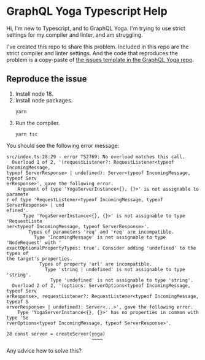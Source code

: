 # GraphQL Yoga Typescript Help

Hi, I'm new to Typescript, and to GraphQL Yoga. I'm trying to use strict settings for my compiler and linter, and am struggling.

I've created this repo to share this problem. Included in this repo are the strict compiler and linter settings. And the code that reproduces the problem is a copy-paste of [the issues template in the GraphQL Yoga repo](https://github.com/dotansimha/graphql-yoga/blob/c38c6673e0987693a0a1ef4f5f85aed4e71acbac/examples/issue-template/src/main.ts).

## Reproduce the issue

1. Install node 18.
1. Install node packages.
   ```
   yarn
   ```
1. Run the compiler.
   ```
   yarn tsc
   ```

You should see the following error message:
```
src/index.ts:28:29 - error TS2769: No overload matches this call.
  Overload 1 of 2, '(requestListener?: RequestListener<typeof IncomingMessage,
typeof ServerResponse> | undefined): Server<typeof IncomingMessage, typeof Serv
erResponse>', gave the following error.
    Argument of type 'YogaServerInstance<{}, {}>' is not assignable to paramete
r of type 'RequestListener<typeof IncomingMessage, typeof ServerResponse> | und
efined'.
      Type 'YogaServerInstance<{}, {}>' is not assignable to type 'RequestListe
ner<typeof IncomingMessage, typeof ServerResponse>'.
        Types of parameters 'req' and 'req' are incompatible.
          Type 'IncomingMessage' is not assignable to type 'NodeRequest' with '
exactOptionalPropertyTypes: true'. Consider adding 'undefined' to the types of
the target's properties.
            Types of property 'url' are incompatible.
              Type 'string | undefined' is not assignable to type 'string'.
                Type 'undefined' is not assignable to type 'string'.
  Overload 2 of 2, '(options: ServerOptions<typeof IncomingMessage, typeof Serv
erResponse>, requestListener?: RequestListener<typeof IncomingMessage, typeof S
erverResponse> | undefined): Server<...>', gave the following error.
    Type 'YogaServerInstance<{}, {}>' has no properties in common with type 'Se
rverOptions<typeof IncomingMessage, typeof ServerResponse>'.

28 const server = createServer(yoga)
                               ~~~~
```

Any advice how to solve this?
